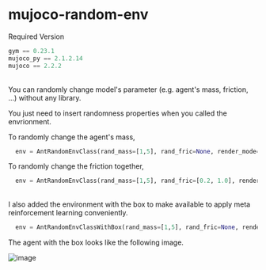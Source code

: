 # mujoco-random-env
Required Version

```python
gym == 0.23.1
mujoco_py == 2.1.2.14
mujoco == 2.2.2
```
</br>
You can randomly change model's parameter (e.g. agent's mass, friction, ...) without any library. 

You just need to insert randomness properties when you called the envrionment.

To randomly change the agent's mass,
```python
  env = AntRandomEnvClass(rand_mass=[1,5], rand_fric=None, render_mode=None, VERBOSE=True)
```
To randomly change the friction together,
```python
  env = AntRandomEnvClass(rand_mass=[1,5], rand_fric=[0.2, 1.0], render_mode=None, VERBOSE=True)
```
</br>
I also added the environment with the box to make available to apply meta reinforcement learning conveniently.

```python
  env = AntRandomEnvClassWithBox(rand_mass=[1,5], rand_fric=None, render_mode=None, VERBOSE=True)
```
The agent with the box looks like the following image.

![image](https://user-images.githubusercontent.com/77337434/193408761-a772c2a1-71f1-4ab5-b2ca-0e377bc21a76.png)
